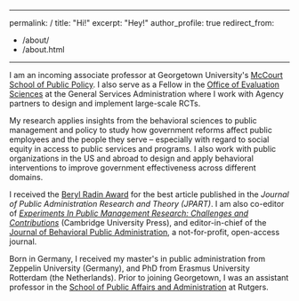 <!-- Global site tag (gtag.js) - Google Analytics -->
<script async src="https://www.googletagmanager.com/gtag/js?id=UA-116827060-2"></script>
<script>
  window.dataLayer = window.dataLayer || [];
  function gtag(){dataLayer.push(arguments);}
  gtag('js', new Date());

  gtag('config', 'UA-116827060-2');
</script>

---
permalink: /
title: "Hi!"
excerpt: "Hey!"
author_profile: true
redirect_from: 
  - /about/
  - /about.html
---

I am an incoming associate professor at Georgetown University's <a href="https://mccourt.georgetown.edu" target="_blank">McCourt School of Public Policy</a>. I also serve as a Fellow in the <a href="https://oes.gsa.gov" target="_blank">Office of Evaluation Sciences</a> at the General Services Administration where I work with Agency partners to design and implement large-scale RCTs.

My research applies insights from the behavioral sciences to public management and policy to study how government reforms affect public employees and the people they serve – especially with regard to social equity in access to public services and programs. I also work with public organizations in the US and abroad to design and apply behavioral interventions to improve government effectiveness across different domains.

I received the <a href="http://pmranet.org/awards/" target="_blank">Beryl Radin Award</a> for the best article published in the *Journal of Public Administration Research and Theory (JPART)*. I am also co-editor of <a href="https://www.cambridge.org/core/books/experiments-in-public-management-research/8DB826A84D228568AAEC69732C72F1EC" target="_blank">*Experiments In Public Management Research: Challenges and Contributions*</a> (Cambridge University Press), and editor-in-chief of the <a href="http://www.journal-bpa.org" target="_blank">Journal of Behavioral Public Administration</a>, a not-for-profit, open-access journal.

Born in Germany, I received my master's in public administration from Zeppelin University (Germany), and PhD from Erasmus University Rotterdam (the Netherlands). Prior to joining Georgetown, I was an assistant professor in the <a href="https://spaa.newark.rutgers.edu" target="_blank">School of Public Affairs and Administration</a> at Rutgers. 
